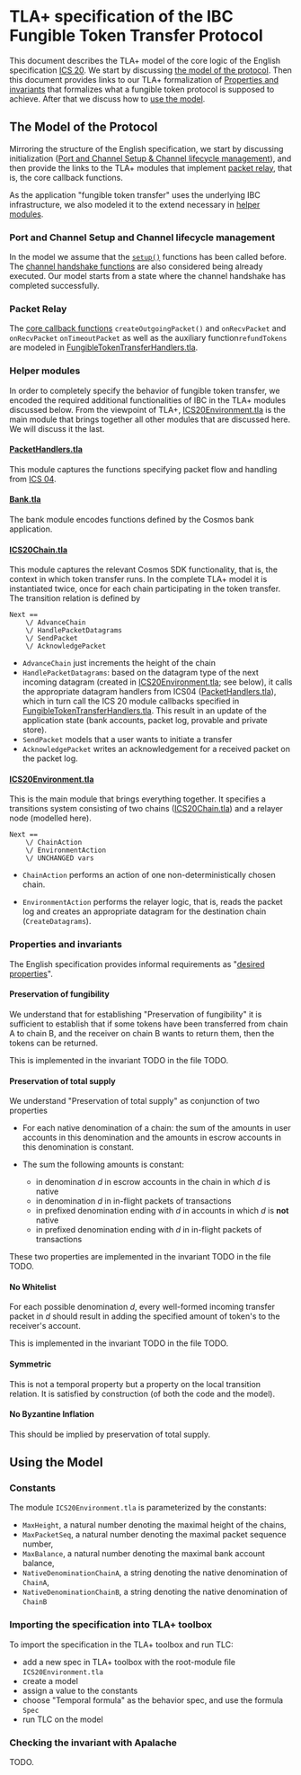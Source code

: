 # TLA+ specification of the IBC Fungible Token Transfer Protocol

This document describes the TLA+ model of the core logic of the English
specification [ICS
20](https://github.com/cosmos/ics/tree/master/spec/ics-020-fungible-token-transfer). We
start by discussing [the model of the
protocol](#the-model-of-the-protocol).
 Then this document provides links to our TLA+ formalization of [Properties and
invariants](#properties-and-invariants) that formalizes what a fungible
token protocol is supposed to achieve. 
After that we discuss how to [use the model](#using-the-model).

## The Model of the Protocol

 Mirroring
the structure of the English specification, we start by discussing
initialization ([Port and Channel Setup & Channel lifecycle management](#port-and-channel-setup-and-channel-lifecycle-management)), and then provide the links to the TLA+ modules that
implement [packet relay](#packet-relay), that is, the core callback functions.

As the application "fungible token transfer" uses the underlying IBC
infrastructure, we also modeled it to the extend necessary in [helper
modules](#helper-modules).

### Port and Channel Setup and Channel lifecycle management


In the model we assume that the [`setup()`](https://github.com/cosmos/ics/tree/master/spec/ics-020-fungible-token-transfer#port--channel-setup) functions has been called
before. The [channel handshake
functions]((https://github.com/cosmos/ics/tree/master/spec/ics-020-fungible-token-transfer#channel-lifecycle-management))
are also considered being already executed. Our
model starts from a state where the channel handshake has completed
successfully. 

### Packet Relay

The [core callback functions](https://github.com/cosmos/ics/tree/master/spec/ics-020-fungible-token-transfer#packet-relay)
`createOutgoingPacket()` and `onRecvPacket` and `onRecvPacket` 
	`onTimeoutPacket` as well as the auxiliary function`refundTokens`
	are modeled in
	[FungibleTokenTransferHandlers.tla](FungibleTokenTransferHandlers.tla). 
	
### Helper modules

In order to completely specify the behavior of fungible token
transfer, we encoded the required additional functionalities of IBC in
the TLA+ modules discussed below. From
the viewpoint of TLA+, [ICS20Environment.tla](ICS20Environment.tla) is
the main module that brings together all other modules that are
discussed here. We will discuss it the last.

	
#### [PacketHandlers.tla](PacketHandlers.tla) 

This module captures the functions
specifying packet flow and handling from [ICS
04](https://github.com/cosmos/ics/tree/master/spec/ics-004-channel-and-packet-semantics). 

#### [Bank.tla](bank.tla) 
The bank module encodes functions defined by the Cosmos bank
  application. 
  
#### [ICS20Chain.tla](ICS20Chain.tla)

This module captures the relevant
  Cosmos SDK functionality, that is, the context in which token
  transfer runs. In the complete TLA+ model it is instantiated twice,
  once for each chain participating in the token transfer.
  The transition relation is defined by

```tla
Next ==
    \/ AdvanceChain
    \/ HandlePacketDatagrams
    \/ SendPacket
    \/ AcknowledgePacket
```

- `AdvanceChain` just increments the height of the chain
- `HandlePacketDatagrams`: based on the datagram type of the next
  incoming datagram (created in
  [ICS20Environment.tla](ICS20Environment.tla); see below), it calls the
  appropriate datagram handlers from ICS04
  ([PacketHandlers.tla](PacketHandlers.tla)), which in turn call the
  ICS 20 module callbacks specified in
  [FungibleTokenTransferHandlers.tla](FungibleTokenTransferHandlers.tla).
  This result in an update of the application state (bank accounts,
  packet log, provable and private store).
- `SendPacket` models that a user wants to initiate a transfer
- `AcknowledgePacket` writes an acknowledgement for a received packet
  on the packet log.


#### [ICS20Environment.tla](ICS20Environment.tla) 
This is the main module that
  brings everything together. It specifies a transitions system
  consisting of two chains ([ICS20Chain.tla](ICS20Chain.tla)) and a
  relayer node (modelled here). 
```tla
Next ==
    \/ ChainAction
    \/ EnvironmentAction
    \/ UNCHANGED vars
```

- `ChainAction` performs an action of one non-deterministically chosen
  chain.
  
- `EnvironmentAction` performs the relayer logic, that is, reads the
  packet log and creates an appropriate datagram for the destination
  chain (`CreateDatagrams`).
  

### Properties and invariants

The English specification provides informal requirements as "[desired properties](
https://github.com/cosmos/ics/tree/master/spec/ics-020-fungible-token-transfer#desired-properties)".

#### Preservation of fungibility

We understand that for establishing "Preservation of fungibility" it
is sufficient to establish that if
some tokens have been transferred from chain A to chain B, and the receiver
on chain B wants to return them, then the tokens can be returned.

This is implemented in the invariant TODO in the file TODO.

#### Preservation of total supply

We understand "Preservation of total supply" as conjunction of two
properties

- For each native denomination of a chain: the sum of the amounts in
  user accounts in this denomination and the amounts in escrow
  accounts in this denomination is constant.
  
- The sum the following amounts is constant:
    *  in denomination *d* in escrow accounts in the chain in which *d* is native
	*  in denomination *d* in in-flight packets of transactions
	*  in prefixed denomination ending with *d* in accounts in which *d* is **not**
       native
	*  in prefixed denomination ending with *d* in in-flight packets of transactions

These two properties are implemented in the invariant TODO in the file TODO.

#### No Whitelist

For each possible denomination *d*, every well-formed incoming
transfer packet in *d* should result in adding the
specified amount of token's to the receiver's account.

This is implemented in the invariant TODO in the file TODO.


#### Symmetric

This is not a temporal property but a property on the local transition
relation. It is satisfied by construction (of both the code and the
model).


#### No Byzantine Inflation

This should be implied by preservation of total supply.


## Using the Model


### Constants

The module `ICS20Environment.tla` is parameterized by the constants:
 - `MaxHeight`, a natural number denoting the maximal height of the chains,
 - `MaxPacketSeq`, a natural number denoting the maximal packet sequence number,
 - `MaxBalance`, a natural number denoting the maximal bank account balance,
 - `NativeDenominationChainA`, a string denoting the native denomination of `ChainA`,
 - `NativeDenominationChainB`, a string denoting the native denomination of `ChainB`


### Importing the specification into TLA+ toolbox

To import the specification in the TLA+ toolbox and run TLC:
  - add a new spec in TLA+ toolbox with the root-module file `ICS20Environment.tla` 
  - create a model
  - assign a value to the constants
  - choose "Temporal formula" as the behavior spec, and use the formula `Spec`
  - run TLC on the model

### Checking the invariant with Apalache

TODO.
